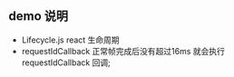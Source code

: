 <!--
 * @Author: your name
 * @Date: 2020-08-25 13:51:29
 * @Description: file content
-->
## demo 说明
- Lifecycle.js  react 生命周期
- requestIdCallback 正常帧完成后没有超过16ms 就会执行 requestIdCallback 回调;
